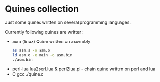 # Quines collection
Just some quines written on several programming languages.

Currently following quines are written:
- asm (linux)
  Quine written on assembly
  ```bash
  as asm.s -o asm.o
  ld asm.o -e main -o asm.bin
  ./asm.bin
  ```
- perl-lua
  lua2perl.lua & perl2lua.pl - chain quine written on perl and lua
- C
  gcc ./quine.c
